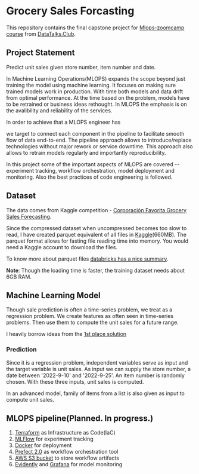 # Grocery Sales Forcasting

This repository contains the final capstone project for
[Mlops-zoomcamp course](https://github.com/DataTalksClub/mlops-zoomcamp) from [DataTalks.Club](https://datatalks.club).

## Project Statement

Predict unit sales given store number, item number and date. 

In Machine Learning Operations(MLOPS) expands the scope beyond just training the model using machine learning. It focuses on making sure trained models work in production. With time both models and data drift from optimal performance. At the time based on the problem, models have to be retrained or business ideas rethought. In MLOPS the emphasis is on the avalibility and reliability of the services.

In order to achieve that a MLOPS engineer has

we target to connect each component in the pipeline to facilitate smooth flow of data end-to-end.
The pipeline approach allows to introduce/replace technologies without major rework or service downtime. This approach also allows to retrain models regularly and importantly reproducibility.

In this project some of the important aspects of MLOPS are covered -- experiment tracking, workflow orchestration, model deployment and monitoring. Also the best practices of code engineering is followed.

## Dataset

The data comes from Kaggle competition - [Corporación Favorita Grocery Sales
Forecasting](https://www.kaggle.com/competitions/favorita-grocery-sales-forecasting/overview).

Since the compressed dataset when uncompressed becomes too slow to read, I have created
parquet equivalent of all files in
[Kaggle](https://www.kaggle.com/datasets/littlesaplings/grocery-sales-forecasting-parquet/settings?select=holiday_events.parquet)(660MB).
The parquet format allows for fasting file reading time into memory. You would need a Kaggle account to download the files.

To know more about parquet files [databricks has a nice summary](https://www.databricks.com/glossary/what-is-parquet).

**Note**: Though the loading time is faster, the training dataset needs about 6GB RAM.

## Machine Learning Model

Though sale prediction is often a time-series problem, we treat as a regression problem. We create features as often seen in time-series problems. Then use them to compute the unit sales for a future range. 

I heavily borrow ideas from the [1st place solution](https://www.kaggle.com/code/shixw125/1st-place-lgb-model-public-0-506-private-0-511/script)

### Prediction
Since it is a regression problem, independent variables serve as input and the target variable is unit sales. As input we can supply the store number, a date between '2022-9-10' and '2022-9-25'. An item number is randomly chosen. With these three inputs, unit sales is computed.

In an advanced model, family of items from a list is also given as input to compute unit sales.

## MLOPS pipeline(Planned. In progress.)

1. [Terraform](https://www.terraform.io) as Infrastructure as Code(IaC)
2. [MLFlow](https://www.mlflow.org) for experiment tracking
3. [Docker](https://www.docker.com) for deployment
4. [Prefect 2.0](https://orion-docs.prefect.io) as workflow orchestration tool
5. [AWS S3 bucket](https://aws.amazon.com/s3/) to store workflow artifacts
6. [Evidently](https://evidentlyai.com) and [Grafana](https://grafana.com) for model monitoring
